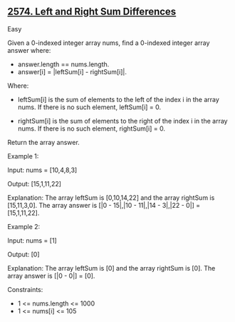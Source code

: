 ## [2574. Left and Right Sum Differences](https://leetcode.com/problems/left-and-right-sum-differences/description/)

Easy

Given a 0-indexed integer array nums, find a 0-indexed integer array answer where:

- answer.length == nums.length.
- answer[i] = |leftSum[i] - rightSum[i]|.

Where:

- leftSum[i] is the sum of elements to the left of the index i in the array nums. If there is no such element, leftSum[i] = 0.

- rightSum[i] is the sum of elements to the right of the index i in the array nums. If there is no such element, rightSum[i] = 0.

Return the array answer.

Example 1:

Input: nums = [10,4,8,3]

Output: [15,1,11,22]

Explanation: The array leftSum is [0,10,14,22] and the array rightSum is [15,11,3,0].
The array answer is [|0 - 15|,|10 - 11|,|14 - 3|,|22 - 0|] = [15,1,11,22].

Example 2:

Input: nums = [1]

Output: [0]

Explanation: The array leftSum is [0] and the array rightSum is [0].
The array answer is [|0 - 0|] = [0].

Constraints:

- 1 <= nums.length <= 1000
- 1 <= nums[i] <= 105